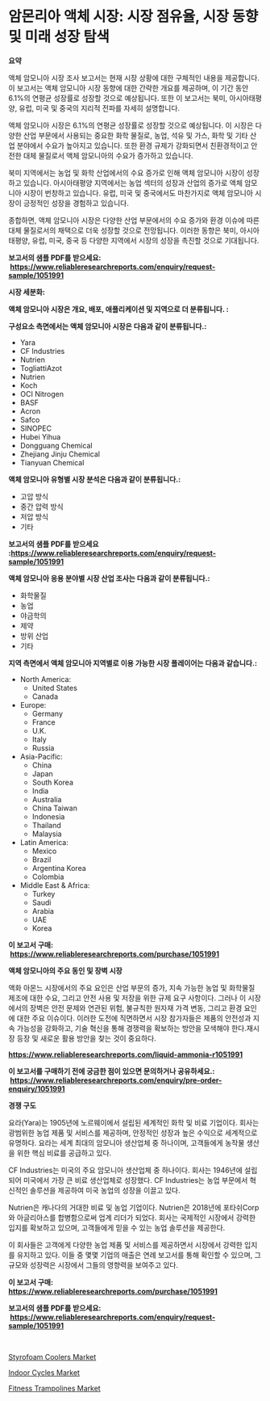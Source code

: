 <p><h1>암몬리아 액체 시장: 시장 점유율, 시장 동향 및 미래 성장 탐색</h1></p><p><strong>요약</strong></p>
<p><p>액체 암모니아 시장 조사 보고서는 현재 시장 상황에 대한 구체적인 내용을 제공합니다. 이 보고서는 액체 암모니아 시장 동향에 대한 간략한 개요를 제공하며, 이 기간 동안 6.1%의 연평균 성장률로 성장할 것으로 예상됩니다. 또한 이 보고서는 북미, 아시아태평양, 유럽, 미국 및 중국의 지리적 전파를 자세히 설명합니다.</p><p>액체 암모니아 시장은 6.1%의 연평균 성장률로 성장할 것으로 예상됩니다. 이 시장은 다양한 산업 부문에서 사용되는 중요한 화학 물질로, 농업, 석유 및 가스, 화학 및 기타 산업 분야에서 수요가 높아지고 있습니다. 또한 환경 규제가 강화되면서 친환경적이고 안전한 대체 물질로서 액체 암모니아의 수요가 증가하고 있습니다.</p><p>북미 지역에서는 농업 및 화학 산업에서의 수요 증가로 인해 액체 암모니아 시장이 성장하고 있습니다. 아시아태평양 지역에서는 농업 섹터의 성장과 산업의 증가로 액체 암모니아 시장이 번창하고 있습니다. 유럽, 미국 및 중국에서도 마찬가지로 액체 암모니아 시장이 긍정적인 성장을 경험하고 있습니다.</p><p>종합하면, 액체 암모니아 시장은 다양한 산업 부문에서의 수요 증가와 환경 이슈에 따른 대체 물질로서의 채택으로 더욱 성장할 것으로 전망됩니다. 이러한 동향은 북미, 아시아태평양, 유럽, 미국, 중국 등 다양한 지역에서 시장의 성장을 촉진할 것으로 기대됩니다.</p></p>
<p><strong>보고서의 샘플 PDF를 받으세요: &nbsp;<a href="https://www.reliableresearchreports.com/enquiry/request-sample/1051991">https://www.reliableresearchreports.com/enquiry/request-sample/1051991</a></strong></p>
<p><strong>시장 세분화:</strong></p>
<p><strong> 액체 암모니아 시장은 개요, 배포, 애플리케이션 및 지역으로 더 분류됩니다. :</strong></p>
<p><strong>구성요소 측면에서는 액체 암모니아 시장은 다음과 같이 분류됩니다.:</strong></p>
<p><ul><li>Yara</li><li>CF Industries</li><li>Nutrien</li><li>TogliattiAzot</li><li>Nutrien</li><li>Koch</li><li>OCI Nitrogen</li><li>BASF</li><li>Acron</li><li>Safco</li><li>SINOPEC</li><li>Hubei Yihua</li><li>Dongguang Chemical</li><li>Zhejiang Jinju Chemical</li><li>Tianyuan Chemical</li></ul></p>
<p><strong> 액체 암모니아 유형별 시장 분석은 다음과 같이 분류됩니다.:</strong></p>
<p><ul><li>고압 방식</li><li>중간 압력 방식</li><li>저압 방식</li><li>기타</li></ul></p>
<p><strong>보고서의 샘플 PDF를 받으세요 :<a href="https://www.reliableresearchreports.com/enquiry/request-sample/1051991">https://www.reliableresearchreports.com/enquiry/request-sample/1051991</a></strong></p>
<p><strong> 액체 암모니아 응용 분야별 시장 산업 조사는 다음과 같이 분류됩니다.:</strong></p>
<p><ul><li>화학물질</li><li>농업</li><li>야금학의</li><li>제약</li><li>방위 산업</li><li>기타</li></ul></p>
<p><strong>지역 측면에서 액체 암모니아 지역별로 이용 가능한 시장 플레이어는 다음과 같습니다.:</strong></p>
<p><ul>
    <li>
        North America:
        <ul>
            <li>United States</li>
            <li>Canada</li>
        </ul>
    </li>
    <li>
        Europe:
        <ul>
            <li>Germany</li>
            <li>France</li>
            <li>U.K.</li>
            <li>Italy</li>
            <li>Russia</li>
        </ul>
    </li>
    <li>
        Asia-Pacific:
        <ul>
            <li>China</li>
            <li>Japan</li>
            <li>South Korea</li>
            <li>India</li>
            <li>Australia</li>
            <li>China Taiwan</li>
            <li>Indonesia</li>
            <li>Thailand</li>
            <li>Malaysia</li>
        </ul>
    </li>
    <li>
        Latin America:
        <ul>
            <li>Mexico</li>
            <li>Brazil</li>
            <li>Argentina Korea</li>
            <li>Colombia</li>
        </ul>
    </li>
    <li>
        Middle East & Africa:
        <ul>
            <li>Turkey</li>
            <li>Saudi</li>
            <li>Arabia</li>
            <li>UAE</li>
            <li>Korea</li>
        </ul>
    </li>
    </ul></p>
<p><strong>이 보고서 구매: &nbsp;<a href="https://www.reliableresearchreports.com/purchase/1051991">https://www.reliableresearchreports.com/purchase/1051991</a></strong></p>
<p><strong>액체 암모니아의 주요 동인 및 장벽 시장</strong></p>
<p><p>액화 아몬느 시장에서의 주요 요인은 산업 부문의 증가, 지속 가능한 농업 및 화학물질 제조에 대한 수요, 그리고 안전 사용 및 저장을 위한 규제 요구 사항이다. 그러나 이 시장에서의 장벽은 안전 문제와 연관된 위험, 불규칙한 원자재 가격 변동, 그리고 환경 요인에 대한 주요 이슈이다. 이러한 도전에 직면하면서 시장 참가자들은 제품의 안전성과 지속 가능성을 강화하고, 기술 혁신을 통해 경쟁력을 확보하는 방안을 모색해야 한다.재시장 등장 및 새로운 활용 방안을 찾는 것이 중요하다.</p></p>
<p><strong><a href="https://www.reliableresearchreports.com/liquid-ammonia-r1051991">https://www.reliableresearchreports.com/liquid-ammonia-r1051991</a></strong></p>
<p><strong>이 보고서를 구매하기 전에 궁금한 점이 있으면 문의하거나 공유하세요.: &nbsp;<a href="https://www.reliableresearchreports.com/enquiry/pre-order-enquiry/1051991">https://www.reliableresearchreports.com/enquiry/pre-order-enquiry/1051991</a></strong></p>
<p><strong>경쟁 구도</strong></p>
<p><p>요라(Yara)는 1905년에 노르웨이에서 설립된 세계적인 화학 및 비료 기업이다. 회사는 광범위한 농업 제품 및 서비스를 제공하며, 안정적인 성장과 높은 수익으로 세계적으로 유명하다. 요라는 세계 최대의 암모니아 생산업체 중 하나이며, 고객들에게 농작물 생산을 위한 핵심 비료를 공급하고 있다.</p><p>CF Industries는 미국의 주요 암모니아 생산업체 중 하나이다. 회사는 1946년에 설립되어 미국에서 가장 큰 비료 생산업체로 성장했다. CF Industries는 농업 부문에서 혁신적인 솔루션을 제공하여 미국 농업의 성장을 이끌고 있다.</p><p>Nutrien은 캐나다의 거대한 비료 및 농업 기업이다. Nutrien은 2018년에 포타쉬Corp와 아글리아스를 합병함으로써 업계 리더가 되었다. 회사는 국제적인 시장에서 강력한 입지를 확보하고 있으며, 고객들에게 믿을 수 있는 농업 솔루션을 제공한다.</p><p>이 회사들은 고객에게 다양한 농업 제품 및 서비스를 제공하면서 시장에서 강력한 입지를 유지하고 있다. 이들 중 몇몇 기업의 매출은 연례 보고서를 통해 확인할 수 있으며, 그 규모와 성장력은 시장에서 그들의 영향력을 보여주고 있다.</p></p>
<p><strong>이 보고서 구매: &nbsp; <a href="https://www.reliableresearchreports.com/purchase/1051991">https://www.reliableresearchreports.com/purchase/1051991</a></strong></p>
<p><strong>보고서의 샘플 PDF를 받으세요: &nbsp;<a href="https://www.reliableresearchreports.com/enquiry/request-sample/1051991">https://www.reliableresearchreports.com/enquiry/request-sample/1051991</a></strong><strong></strong></p>
<p>&nbsp;</p>
<p><p><a href="https://github.com/julyju69/Market-Research-Report-List-2/blob/main/styrofoam-coolers-market.md">Styrofoam Coolers Market</a></p><p><a href="https://github.com/RichRobinson5/Market-Research-Report-List-4/blob/main/indoor-cycles-market.md">Indoor Cycles Market</a></p><p><a href="https://github.com/gdfhhhj/Market-Research-Report-List-4/blob/main/fitness-trampolines-market.md">Fitness Trampolines Market</a></p></p>